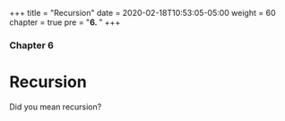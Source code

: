 +++
title = "Recursion"
date = 2020-02-18T10:53:05-05:00
weight = 60
chapter = true
pre = "<b>6. </b>"
+++

### Chapter 6

# Recursion

Did you mean recursion?

